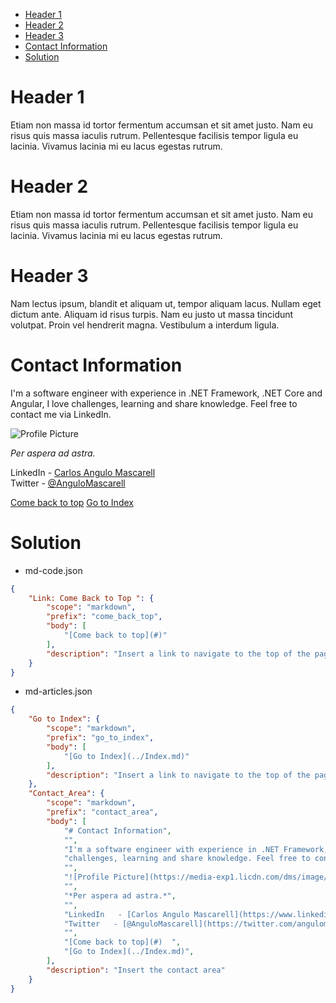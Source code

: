 <!-- HERE -->
<!-- 1. Define areas we need to have in command along all the articles -->
<!--    * Contact Information -->
<!--    * Link to the top of the document -->
<!--    * Go to Index -->
<!-- 2. Create a snippet which contains that area -->

- [Header 1](#header-1)
- [Header 2](#header-2)
- [Header 3](#header-3)
- [Contact Information](#contact-information)
- [Solution](#solution)

# Header 1

Etiam non massa id tortor fermentum accumsan et sit amet justo. Nam eu risus quis massa iaculis rutrum. Pellentesque facilisis tempor ligula eu lacinia. Vivamus lacinia mi eu lacus egestas rutrum.

# Header 2

Etiam non massa id tortor fermentum accumsan et sit amet justo. Nam eu risus quis massa iaculis rutrum. Pellentesque facilisis tempor ligula eu lacinia. Vivamus lacinia mi eu lacus egestas rutrum.

# Header 3

Nam lectus ipsum, blandit et aliquam ut, tempor aliquam lacus. Nullam eget dictum ante. Aliquam id risus turpis. Nam eu justo ut massa tincidunt volutpat. Proin vel hendrerit magna. Vestibulum a interdum ligula.


# Contact Information

I'm a software engineer with experience in .NET Framework, .NET Core and Angular, I love 
challenges, learning and share knowledge. Feel free to contact me via LinkedIn.

![Profile Picture](https://media-exp1.licdn.com/dms/image/C5612AQFBFdJt_exE8Q/article-inline_image-shrink_1000_1488/0?e=1590624000&v=beta&t=l3VTNfq9iN0bCFuXh_2bQr1xrd06yZoFGkm1w3DWRDQ)

*Per aspera ad astra.*

LinkedIn   - [Carlos Angulo Mascarell](https://www.linkedin.com/in/angulomascarell)  
Twitter   - [@AnguloMascarell](https://twitter.com/angulomascarell)


[Come back to top](#)
[Go to Index](../Index.md)

# Solution

* md-code.json

```json
{
	"Link: Come Back to Top ": {
		"scope": "markdown",
		"prefix": "come_back_top",
		"body": [
			"[Come back to top](#)"
		],
		"description": "Insert a link to navigate to the top of the page"
	}
}
```

* md-articles.json

```json
{
    "Go to Index": {
		"scope": "markdown",
		"prefix": "go_to_index",
		"body": [
			"[Go to Index](../Index.md)"
		],
		"description": "Insert a link to navigate to the top of the page"
	},
	"Contact_Area": {
		"scope": "markdown",
		"prefix": "contact_area",
		"body": [
			"# Contact Information",
			"",
			"I'm a software engineer with experience in .NET Framework, .NET Core and Angular, I love ",
			"challenges, learning and share knowledge. Feel free to contact me via LinkedIn.",
			"",
			"![Profile Picture](https://media-exp1.licdn.com/dms/image/C5612AQFBFdJt_exE8Q/article-inline_image-shrink_1000_1488/0?e=1590624000&v=beta&t=l3VTNfq9iN0bCFuXh_2bQr1xrd06yZoFGkm1w3DWRDQ)",
			"",
			"*Per aspera ad astra.*",
			"",
			"LinkedIn   - [Carlos Angulo Mascarell](https://www.linkedin.com/in/angulomascarell)  ",
			"Twitter   - [@AnguloMascarell](https://twitter.com/angulomascarell)",
			"",
			"[Come back to top](#)  ",
			"[Go to Index](../Index.md)",
		],
		"description": "Insert the contact area"
	}
}
```